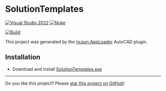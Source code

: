 # SolutionTemplates

<!--#if (AutoCAD2017)
[![AutoCAD 2017](https://img.shields.io/badge/AutoCAD-2017+-blue.svg)](../..)
#elseif (AutoCAD2018)
[![AutoCAD 2018](https://img.shields.io/badge/AutoCAD-2018+-blue.svg)](../..)
#elseif (AutoCAD2019)
[![AutoCAD 2019](https://img.shields.io/badge/AutoCAD-2019+-blue.svg)](../..)
#elseif (AutoCAD2020)
[![AutoCAD 2020](https://img.shields.io/badge/AutoCAD-2020+-blue.svg)](../..)
#elseif (AutoCAD2021)
[![AutoCAD 2021](https://img.shields.io/badge/AutoCAD-2021+-blue.svg)](../..)
#elseif (AutoCAD2022)
[![AutoCAD 2022](https://img.shields.io/badge/AutoCAD-2022+-blue.svg)](../..)
#elseif (AutoCAD2023)
[![AutoCAD 2023](https://img.shields.io/badge/AutoCAD-2023+-blue.svg)](../..)
#elseif (AutoCAD2024)
[![AutoCAD 2024](https://img.shields.io/badge/AutoCAD-2024+-blue.svg)](../..)
#elseif (AutoCAD2025)
[![AutoCAD 2025](https://img.shields.io/badge/AutoCAD-2025+-blue.svg)](../..)
#elseif (AutoCAD2026)
[![AutoCAD 2026](https://img.shields.io/badge/AutoCAD-2026+-blue.svg)](../..)
#else
[![AutoCAD 2019](https://img.shields.io/badge/AutoCAD-2019+-blue.svg)](../..)
#endif-->
[![Visual Studio 2022](https://img.shields.io/badge/Visual%20Studio-2022-blue)](../..)
[![Nuke](https://img.shields.io/badge/Nuke-Build-blue)](https://nuke.build/)
<!--#if (License)
[![License MIT](https://img.shields.io/badge/License-MIT-blue.svg)](LICENSE)
#endif-->
[![Build](../../actions/workflows/Build.yml/badge.svg)](../../actions)

This project was generated by the [ricaun.AppLoader](https://ricaun.com/AppLoader/) AutoCAD plugin.

## Installation

* Download and install [SolutionTemplates.exe](../../releases/latest/download/SolutionTemplates.zip)

<!--#if (License)
## License

This project is [licensed](LICENSE) under the [MIT License](https://en.wikipedia.org/wiki/MIT_License).

#endif-->
---

Do you like this project? Please [star this project on GitHub](../../stargazers)!